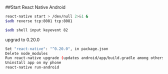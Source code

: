 
##Start React Native Android

```bash
react-native start > /dev/null 2>&1 &
$adb reverse tcp:8081 tcp:8081
```

```bash
$adb shell input keyevent 82
```

upgrad to 0.20.0

```bash
Set "react-native": "^0.20.0", in package.json
Delete node_modules
Run react-native upgrade (updates android/app/build.gradle among others)
Uninstall app on my phone
react-native run-android
```